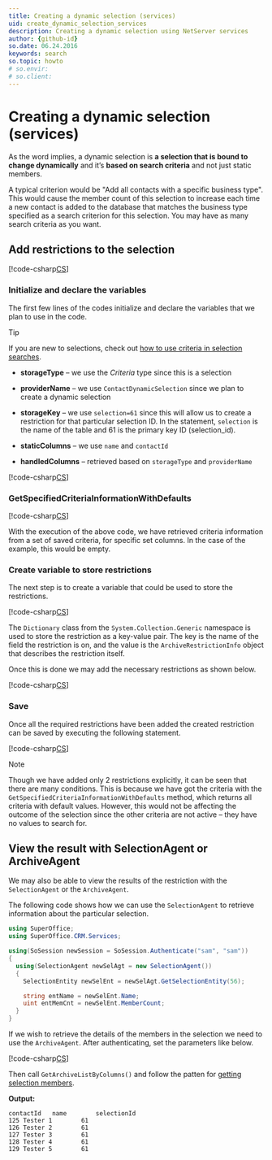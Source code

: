 ```yaml
---
title: Creating a dynamic selection (services)
uid: create_dynamic_selection_services
description: Creating a dynamic selection using NetServer services
author: {github-id}
so.date: 06.24.2016
keywords: search
so.topic: howto
# so.envir:
# so.client:
---
```


# Creating a dynamic selection (services)

As the word implies, a dynamic selection is **a selection that is bound to change dynamically** and it’s **based on search criteria** and not just static members.

A typical criterion would be "Add all contacts with a specific business type". This would cause the member count of this selection to increase each time a new contact is added to the database that matches the business type specified as a search criterion for this selection. You may have as many search criteria as you want.

## Add restrictions to the selection

[!code-csharp[CS](includes/create-dynamic-services.cs)]

### Initialize and declare the variables

The first few lines of the codes initialize and declare the variables that we plan to use in the code.

> [!TIP]
> If you are new to selections, check out [how to use criteria in selection searches][1].

* **storageType** – we use the *Criteria* type since this is a selection

* **providerName** – we use `ContactDynamicSelection` since we plan to create a dynamic selection

* **storageKey** – we use `selection=61` since this will allow us to create a restriction for that particular selection ID. In the statement, `selection` is the name of the table and 61 is the primary key ID (selection_id).

* **staticColumns** – we use `name` and `contactId`

* **handledColumns** – retrieved based on `storageType` and `providerName`

[!code-csharp[CS](includes/create-dynamic-services.cs?range=22)]

### GetSpecifiedCriteriaInformationWithDefaults

[!code-csharp[CS](includes/create-dynamic-services.cs?range=26)]

With the execution of the above code, we have retrieved criteria information from a set of saved criteria, for specific set columns. In the case of the example, this would be empty.

### Create variable to store restrictions

The next step is to create a variable that could be used to store the restrictions.

[!code-csharp[CS](includes/create-dynamic-services.cs?range=29)]

The `Dictionary` class from the `System.Collection.Generic` namespace is used to store the restriction as a key-value pair. The key is the name of the field the restriction is on, and the value is the `ArchiveRestrictionInfo` object that describes the restriction itself.

Once this is done we may add the necessary restrictions as shown below.

[!code-csharp[CS](includes/create-dynamic-services.cs?range=35-36,39-41)]

### Save

Once all the required restrictions have been added the created restriction can be saved by executing the following statement.

[!code-csharp[CS](includes/create-dynamic-services.cs?range=44)]

> [!NOTE]
> Though we have added only 2 restrictions explicitly, it can be seen that there are many conditions. This is because we have got the criteria with the `GetSpecifiedCriteriaInformationWithDefaults` method, which returns all criteria with default values. However, this would not be affecting the outcome of the selection since the other criteria are not active – they have no values to search for.

## View the result with SelectionAgent or ArchiveAgent

We may also be able to view the results of the restriction with the `SelectionAgent` or the `ArchiveAgent`.

The following code shows how we can use the `SelectionAgent` to retrieve information about the particular selection.

```csharp
using SuperOffice;
using SuperOffice.CRM.Services;

using(SoSession newSession = SoSession.Authenticate("sam", "sam"))
{
  using(SelectionAgent newSelAgt = new SelectionAgent())
  {
    SelectionEntity newSelEnt = newSelAgt.GetSelectionEntity(56);

    string entName = newSelEnt.Name;
    uint entMemCnt = newSelEnt.MemberCount;
  }
}
```

If we wish to retrieve the details of the members in the selection we need to use the `ArchiveAgent`. After authenticating, set the parameters like below.

[!code-csharp[CS](includes/get-members-services-3.cs?range=10,13,16-17,20-21,24,27,30)]

Then call `GetArchiveListByColumns()` and follow the patten for [getting selection members][2].

**Output:**

```text
contactId   name        selectionId
125 Tester 1        61
126 Tester 2        61
127 Tester 3        61
128 Tester 4        61
129 Tester 5        61
```

<!-- Referenced links -->
[1]: ../../ifindagent/using-criteria.md
[2]: get-selection-members-services.md
